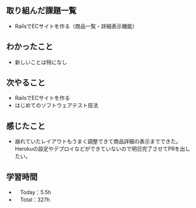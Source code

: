 ## 取り組んだ課題一覧
- RailsでECサイトを作る（商品一覧・詳細表示機能）

## わかったこと 
- 新しいことは特になし

## 次やること
- RailsでECサイトを作る
- はじめてのソフトウェアテスト技法

## 感じたこと
- 崩れていたレイアウトもうまく調整できて商品詳細の表示までできた。Herokuの設定やデプロイなどができていないので明日完了させてPRを出したい。

## 学習時間
- 　Today：5.5h
- 　Total：327h